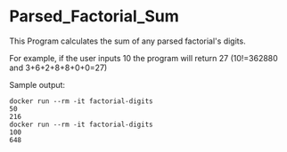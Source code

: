 # Parsed_Factorial_Sum

This Program calculates the sum of any parsed factorial's digits.

For example, if the user inputs 10 the program will return 27 (10!=362880 and 3+6+2+8+8+0+0=27) 

Sample output:
```
docker run --rm -it factorial-digits
50
216
docker run --rm -it factorial-digits
100
648
```
